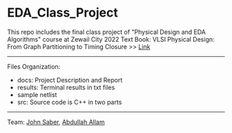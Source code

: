 # EDA_Class_Project
This repo includes the final class project of "Physical Design and EDA Algorithms" course at Zewail City 2022
Text Book: VLSI Physical Design: From Graph Partitioning to Timing Closure >> [Link](https://link.springer.com/book/10.1007/978-90-481-9591-6)
***************************************************************************
Files Organization:
- docs: Project Description and Report
- results: Terminal results in txt files
- sample netlist
- src: Source code is C++ in two parts
********************************************************************************
Team:
[John Saber](https://www.linkedin.com/in/john-wafeek-2824a9168/),
[Abdullah Allam](https://www.linkedin.com/in/abdullah-shaaban-154581167/)
